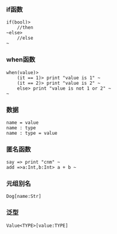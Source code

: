### if函数
```
if(bool)>
    //then
~else>
    //else
~
```
### when函数
```
when(value)>
    (it == 1)> print "value is 1" ~
    (it == 2)> print "value is 2" ~
    else> print "value is not 1 or 2" ~
~
```
### 数据
```
name = value
name : type
name : type = value
```
### 匿名函数
```
say => print "cnm" ~
add =>a:Int,b:Int> a + b ~
```
### 元组别名
```
Dog[name:Str]
```
### 泛型
```
Value<TYPE>[value:TYPE]
```
